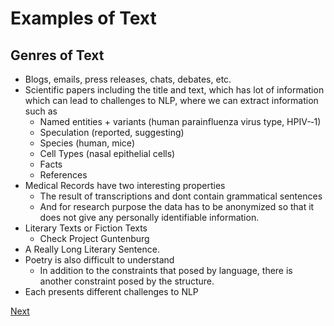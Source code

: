 # Examples of Text

## Genres of Text

* Blogs, emails, press releases, chats, debates, etc.
* Scientific papers including the title and text, which has lot of information which can lead to challenges to NLP, where we can extract information such as
  - Named entities + variants (human parainfluenza virus type, HPIV-­‐1)
  - Speculation (reported, suggesting)
  - Species (human, mice)
  - Cell Types (nasal epithelial cells)
  - Facts
  - References
* Medical Records have two interesting properties
  - The result of transcriptions and dont contain grammatical sentences
  - And for research purpose the data has to be anonymized so that it does not give any personally identifiable information.
* Literary Texts or Fiction Texts
  - Check Project Guntenburg
* A Really Long Literary Sentence.
* Poetry is also difficult to understand
  - In addition to the constraints that posed by language, there is another constraint posed by the structure.
* Each presents different challenges to NLP

[Next](01_03_funny_sentences.md)